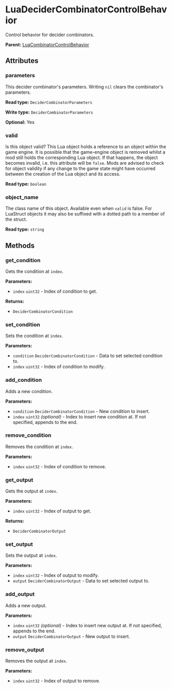 # LuaDeciderCombinatorControlBehavior

Control behavior for decider combinators.

**Parent:** [LuaCombinatorControlBehavior](LuaCombinatorControlBehavior.md)

## Attributes

### parameters

This decider combinator's parameters. Writing `nil` clears the combinator's parameters.

**Read type:** `DeciderCombinatorParameters`

**Write type:** `DeciderCombinatorParameters`

**Optional:** Yes

### valid

Is this object valid? This Lua object holds a reference to an object within the game engine. It is possible that the game-engine object is removed whilst a mod still holds the corresponding Lua object. If that happens, the object becomes invalid, i.e. this attribute will be `false`. Mods are advised to check for object validity if any change to the game state might have occurred between the creation of the Lua object and its access.

**Read type:** `boolean`

### object_name

The class name of this object. Available even when `valid` is false. For LuaStruct objects it may also be suffixed with a dotted path to a member of the struct.

**Read type:** `string`

## Methods

### get_condition

Gets the condition at `index`.

**Parameters:**

- `index` `uint32` - Index of condition to get.

**Returns:**

- `DeciderCombinatorCondition`

### set_condition

Sets the condition at `index`.

**Parameters:**

- `condition` `DeciderCombinatorCondition` - Data to set selected condition to.
- `index` `uint32` - Index of condition to modify.

### add_condition

Adds a new condition.

**Parameters:**

- `condition` `DeciderCombinatorCondition` - New condition to insert.
- `index` `uint32` *(optional)* - Index to insert new condition at. If not specified, appends to the end.

### remove_condition

Removes the condition at `index`.

**Parameters:**

- `index` `uint32` - Index of condition to remove.

### get_output

Gets the output at `index`.

**Parameters:**

- `index` `uint32` - Index of output to get.

**Returns:**

- `DeciderCombinatorOutput`

### set_output

Sets the output at `index`.

**Parameters:**

- `index` `uint32` - Index of output to modify.
- `output` `DeciderCombinatorOutput` - Data to set selected output to.

### add_output

Adds a new output.

**Parameters:**

- `index` `uint32` *(optional)* - Index to insert new output at. If not specified, appends to the end.
- `output` `DeciderCombinatorOutput` - New output to insert.

### remove_output

Removes the output at `index`.

**Parameters:**

- `index` `uint32` - Index of output to remove.

